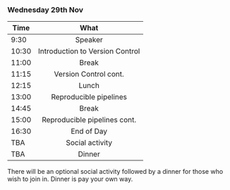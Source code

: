 ### Wednesday 29th Nov

| Time  |              What               |
| ----- | :-----------------------------: |
| 9:30  |             Speaker             |
| 10:30 | Introduction to Version Control |
| 11:00 |              Break              |
| 11:15 |      Version Control cont.      |
| 12:15 |              Lunch              |
| 13:00 |     Reproducible pipelines      |
| 14:45 |              Break              |
| 15:00 |  Reproducible pipelines cont.   |
| 16:30 |           End of Day            |
| TBA   |         Social activity         |
| TBA   |             Dinner              |

There will be an optional social activity followed by a dinner for those who wish to join in. Dinner is pay your own way.
